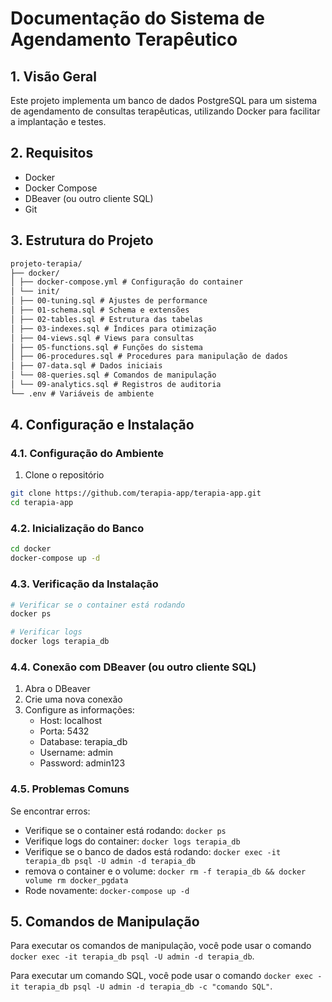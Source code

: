 # Documentação do Sistema de Agendamento Terapêutico

## 1. Visão Geral

Este projeto implementa um banco de dados PostgreSQL para um sistema de agendamento de consultas terapêuticas, utilizando Docker para facilitar a implantação e testes.

## 2. Requisitos

- Docker
- Docker Compose
- DBeaver (ou outro cliente SQL)
- Git

## 3. Estrutura do Projeto

```markdown
projeto-terapia/
├── docker/
│ ├── docker-compose.yml # Configuração do container
│ └── init/
│ ├── 00-tuning.sql # Ajustes de performance
│ ├── 01-schema.sql # Schema e extensões
│ ├── 02-tables.sql # Estrutura das tabelas
│ ├── 03-indexes.sql # Índices para otimização
│ ├── 04-views.sql # Views para consultas
│ ├── 05-functions.sql # Funções do sistema
│ ├── 06-procedures.sql # Procedures para manipulação de dados
│ ├── 07-data.sql # Dados iniciais
│ └── 08-queries.sql # Comandos de manipulação
│ └── 09-analytics.sql # Registros de auditoria
└── .env # Variáveis de ambiente
```

## 4. Configuração e Instalação

### 4.1. Configuração do Ambiente

1. Clone o repositório

```bash
git clone https://github.com/terapia-app/terapia-app.git
cd terapia-app
```

### 4.2. Inicialização do Banco

```bash
cd docker
docker-compose up -d
```

### 4.3. Verificação da Instalação

```bash
# Verificar se o container está rodando
docker ps

# Verificar logs
docker logs terapia_db
```

### 4.4. Conexão com DBeaver (ou outro cliente SQL)

1. Abra o DBeaver
2. Crie uma nova conexão
3. Configure as informações:
   - Host: localhost
   - Porta: 5432
   - Database: terapia_db
   - Username: admin
   - Password: admin123

### 4.5. Problemas Comuns

Se encontrar erros:

- Verifique se o container está rodando: `docker ps`
- Verifique logs do container: `docker logs terapia_db`
- Verifique se o banco de dados está rodando: `docker exec -it terapia_db psql -U admin -d terapia_db`
- remova o container e o volume: `docker rm -f terapia_db && docker volume rm docker_pgdata`
- Rode novamente: `docker-compose up -d`

## 5. Comandos de Manipulação

Para executar os comandos de manipulação, você pode usar o comando `docker exec -it terapia_db psql -U admin -d terapia_db`.

Para executar um comando SQL, você pode usar o comando `docker exec -it terapia_db psql -U admin -d terapia_db -c "comando SQL"`.
